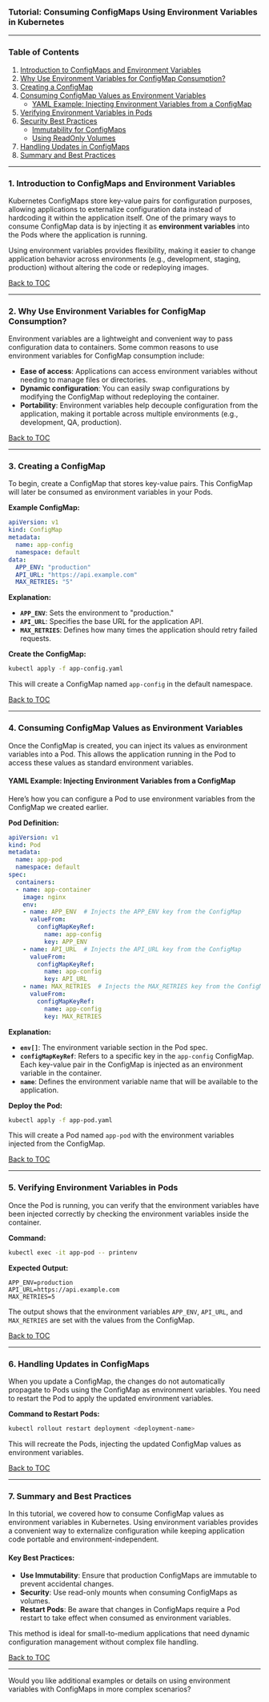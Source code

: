 ### **Tutorial: Consuming ConfigMaps Using Environment Variables in Kubernetes**

---

### **Table of Contents**

1. [Introduction to ConfigMaps and Environment Variables](#introduction)
2. [Why Use Environment Variables for ConfigMap Consumption?](#why-use-environment-variables)
3. [Creating a ConfigMap](#creating-configmap)
4. [Consuming ConfigMap Values as Environment Variables](#consuming-configmap)
    - [YAML Example: Injecting Environment Variables from a ConfigMap](#yaml-example-injecting-env)
5. [Verifying Environment Variables in Pods](#verifying-environment-variables)
6. [Security Best Practices](#security-best-practices)
    - [Immutability for ConfigMaps](#immutability-configmaps)
    - [Using ReadOnly Volumes](#readonly-volumes)
7. [Handling Updates in ConfigMaps](#handling-updates)
8. [Summary and Best Practices](#summary)

---

### **1. Introduction to ConfigMaps and Environment Variables** <a name="introduction"></a>

Kubernetes ConfigMaps store key-value pairs for configuration purposes, allowing applications to externalize configuration data instead of hardcoding it within the application itself. One of the primary ways to consume ConfigMap data is by injecting it as **environment variables** into the Pods where the application is running.

Using environment variables provides flexibility, making it easier to change application behavior across environments (e.g., development, staging, production) without altering the code or redeploying images.

[Back to TOC](#table-of-contents)

---

### **2. Why Use Environment Variables for ConfigMap Consumption?** <a name="why-use-environment-variables"></a>

Environment variables are a lightweight and convenient way to pass configuration data to containers. Some common reasons to use environment variables for ConfigMap consumption include:
- **Ease of access**: Applications can access environment variables without needing to manage files or directories.
- **Dynamic configuration**: You can easily swap configurations by modifying the ConfigMap without redeploying the container.
- **Portability**: Environment variables help decouple configuration from the application, making it portable across multiple environments (e.g., development, QA, production).

[Back to TOC](#table-of-contents)

---

### **3. Creating a ConfigMap** <a name="creating-configmap"></a>

To begin, create a ConfigMap that stores key-value pairs. This ConfigMap will later be consumed as environment variables in your Pods.

**Example ConfigMap:**
```yaml
apiVersion: v1
kind: ConfigMap
metadata:
  name: app-config
  namespace: default
data:
  APP_ENV: "production"
  API_URL: "https://api.example.com"
  MAX_RETRIES: "5"
```

**Explanation:**
- **`APP_ENV`**: Sets the environment to "production."
- **`API_URL`**: Specifies the base URL for the application API.
- **`MAX_RETRIES`**: Defines how many times the application should retry failed requests.

**Create the ConfigMap:**
```bash
kubectl apply -f app-config.yaml
```

This will create a ConfigMap named `app-config` in the default namespace.

[Back to TOC](#table-of-contents)

---

### **4. Consuming ConfigMap Values as Environment Variables** <a name="consuming-configmap"></a>

Once the ConfigMap is created, you can inject its values as environment variables into a Pod. This allows the application running in the Pod to access these values as standard environment variables.

#### **YAML Example: Injecting Environment Variables from a ConfigMap** <a name="yaml-example-injecting-env"></a>

Here’s how you can configure a Pod to use environment variables from the ConfigMap we created earlier.

**Pod Definition:**
```yaml
apiVersion: v1
kind: Pod
metadata:
  name: app-pod
  namespace: default
spec:
  containers:
  - name: app-container
    image: nginx
    env:
    - name: APP_ENV  # Injects the APP_ENV key from the ConfigMap
      valueFrom:
        configMapKeyRef:
          name: app-config
          key: APP_ENV
    - name: API_URL  # Injects the API_URL key from the ConfigMap
      valueFrom:
        configMapKeyRef:
          name: app-config
          key: API_URL
    - name: MAX_RETRIES  # Injects the MAX_RETRIES key from the ConfigMap
      valueFrom:
        configMapKeyRef:
          name: app-config
          key: MAX_RETRIES
```

**Explanation:**
- **`env[]`**: The environment variable section in the Pod spec.
- **`configMapKeyRef`**: Refers to a specific key in the `app-config` ConfigMap. Each key-value pair in the ConfigMap is injected as an environment variable in the container.
- **`name`**: Defines the environment variable name that will be available to the application.

**Deploy the Pod:**
```bash
kubectl apply -f app-pod.yaml
```

This will create a Pod named `app-pod` with the environment variables injected from the ConfigMap.

[Back to TOC](#table-of-contents)

---

### **5. Verifying Environment Variables in Pods** <a name="verifying-environment-variables"></a>

Once the Pod is running, you can verify that the environment variables have been injected correctly by checking the environment variables inside the container.

**Command:**
```bash
kubectl exec -it app-pod -- printenv
```

**Expected Output:**
```
APP_ENV=production
API_URL=https://api.example.com
MAX_RETRIES=5
```

The output shows that the environment variables `APP_ENV`, `API_URL`, and `MAX_RETRIES` are set with the values from the ConfigMap.

[Back to TOC](#table-of-contents)


---

### **6. Handling Updates in ConfigMaps** <a name="handling-updates"></a>

When you update a ConfigMap, the changes do not automatically propagate to Pods using the ConfigMap as environment variables. You need to restart the Pod to apply the updated environment variables.

**Command to Restart Pods:**
```bash
kubectl rollout restart deployment <deployment-name>
```

This will recreate the Pods, injecting the updated ConfigMap values as environment variables.

[Back to TOC](#table-of-contents)

---

### **7. Summary and Best Practices** <a name="summary"></a>

In this tutorial, we covered how to consume ConfigMap values as environment variables in Kubernetes. Using environment variables provides a convenient way to externalize configuration while keeping application code portable and environment-independent.

#### **Key Best Practices:**
- **Use Immutability**: Ensure that production ConfigMaps are immutable to prevent accidental changes.
- **Security**: Use read-only mounts when consuming ConfigMaps as volumes.
- **Restart Pods**: Be aware that changes in ConfigMaps require a Pod restart to take effect when consumed as environment variables.

This method is ideal for small-to-medium applications that need dynamic configuration management without complex file handling.

[Back to TOC](#table-of-contents)

---

Would you like additional examples or details on using environment variables with ConfigMaps in more complex scenarios?
